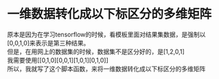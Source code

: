# 一维数据转化成以下标区分的多维矩阵
原本是因为在学习tensorflow的时候，看模板里面对结果集数据，是强制以[0,0,1,0]来表示是第三种结果。<br>
但是，在用网上的数据集的时候，数据集不是区分好的，是[1,2,0,1]<br>
我需要使用[[0,1,0][0,0,1][1,0,1][0,1,0]]<br>
所以，我就写了这个脚本函数，来将一维数据转化成以下标区分的多维矩阵
